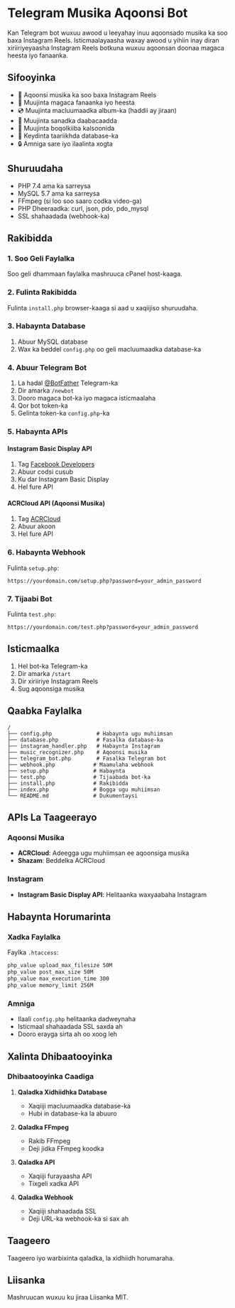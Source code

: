 # Telegram Musika Aqoonsi Bot

Kan Telegram bot wuxuu awood u leeyahay inuu aqoonsado musika ka soo baxa Instagram Reels. Isticmaalayaasha waxay awood u yihiin inay diran xiriiriyeyaasha Instagram Reels botkuna wuxuu aqoonsan doonaa magaca heesta iyo fanaanka.

## Sifooyinka

- 🎵 Aqoonsi musika ka soo baxa Instagram Reels
- 🎤 Muujinta magaca fanaanka iyo heesta
- 💿 Muujinta macluumaadka album-ka (haddii ay jiraan)
- 📅 Muujinta sanadka daabacaadda
- 🎯 Muujinta boqolkiiba kalsoonida
- 💾 Keydinta taariikhda database-ka
- 🔒 Amniga sare iyo ilaalinta xogta

## Shuruudaha

- PHP 7.4 ama ka sarreysa
- MySQL 5.7 ama ka sarreysa
- FFmpeg (si loo soo saaro codka video-ga)
- PHP Dheeraadka: curl, json, pdo, pdo_mysql
- SSL shahaadada (webhook-ka)

## Rakibidda

### 1. Soo Geli Faylalka

Soo geli dhammaan faylalka mashruuca cPanel host-kaaga.

### 2. Fulinta Rakibidda

Fulinta `install.php` browser-kaaga si aad u xaqiijiso shuruudaha.

### 3. Habaynta Database

1. Abuur MySQL database
2. Wax ka beddel `config.php` oo geli macluumaadka database-ka

### 4. Abuur Telegram Bot

1. La hadal [@BotFather](https://t.me/botfather) Telegram-ka
2. Dir amarka `/newbot`
3. Dooro magaca bot-ka iyo magaca isticmaalaha
4. Qor bot token-ka
5. Gelinta token-ka `config.php`-ka

### 5. Habaynta APIs

#### Instagram Basic Display API
1. Tag [Facebook Developers](https://developers.facebook.com/)
2. Abuur codsi cusub
3. Ku dar Instagram Basic Display
4. Hel fure API

#### ACRCloud API (Aqoonsi Musika)
1. Tag [ACRCloud](https://www.acrcloud.com/)
2. Abuur akoon
3. Hel fure API

### 6. Habaynta Webhook

Fulinta `setup.php`:

```
https://yourdomain.com/setup.php?password=your_admin_password
```

### 7. Tijaabi Bot

Fulinta `test.php`:

```
https://yourdomain.com/test.php?password=your_admin_password
```

## Isticmaalka

1. Hel bot-ka Telegram-ka
2. Dir amarka `/start`
3. Dir xiriiriye Instagram Reels
4. Sug aqoonsiga musika

## Qaabka Faylalka

```
/
├── config.php              # Habaynta ugu muhiimsan
├── database.php            # Fasalka database-ka
├── instagram_handler.php   # Habaynta Instagram
├── music_recognizer.php    # Aqoonsi musika
├── telegram_bot.php        # Fasalka Telegram bot
├── webhook.php            # Maamulaha webhook
├── setup.php              # Habaynta
├── test.php               # Tijaabada bot-ka
├── install.php            # Rakibidda
├── index.php              # Bogga ugu muhiimsan
└── README.md              # Dukumentaysi
```

## APIs La Taageerayo

### Aqoonsi Musika
- **ACRCloud**: Adeegga ugu muhiimsan ee aqoonsiga musika
- **Shazam**: Beddelka ACRCloud

### Instagram
- **Instagram Basic Display API**: Helitaanka waxyaabaha Instagram

## Habaynta Horumarinta

### Xadka Faylalka
Faylka `.htaccess`:
```apache
php_value upload_max_filesize 50M
php_value post_max_size 50M
php_value max_execution_time 300
php_value memory_limit 256M
```

### Amniga
- Ilaali `config.php` helitaanka dadweynaha
- Isticmaal shahaadada SSL saxda ah
- Dooro erayga sirta ah oo xoog leh

## Xalinta Dhibaatooyinka

### Dhibaatooyinka Caadiga

1. **Qaladka Xidhiidhka Database**
   - Xaqiiji macluumaadka database-ka
   - Hubi in database-ka la abuuro

2. **Qaladka FFmpeg**
   - Rakib FFmpeg
   - Deji jidka FFmpeg koodka

3. **Qaladka API**
   - Xaqiiji furayaasha API
   - Tixgeli xadka API

4. **Qaladka Webhook**
   - Xaqiiji shahaadada SSL
   - Deji URL-ka webhook-ka si sax ah

## Taageero

Taageero iyo warbixinta qaladka, la xidhiidh horumaraha.

## Liisanka

Mashruucan wuxuu ku jiraa Liisanka MIT.